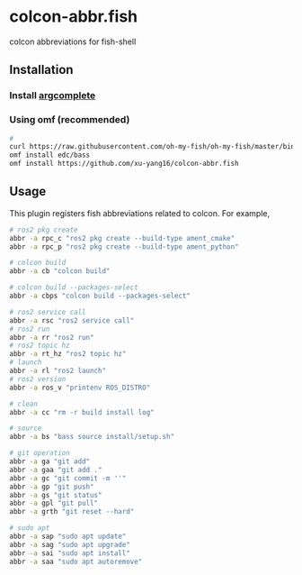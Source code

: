 # colcon-abbr.fish

colcon abbreviations for fish-shell

## Installation
### Install [argcomplete]((https://github.com/kislyuk/argcomplete))

### Using omf (recommended)

```sh
# 
curl https://raw.githubusercontent.com/oh-my-fish/oh-my-fish/master/bin/install | fish
omf install edc/bass
omf install https://github.com/xu-yang16/colcon-abbr.fish
```

## Usage

This plugin registers fish abbreviations related to colcon. For example,

```sh
# ros2 pkg create
abbr -a rpc_c "ros2 pkg create --build-type ament_cmake" 
abbr -a rpc_p "ros2 pkg create --build-type ament_python"

# colcon build
abbr -a cb "colcon build"

# colcon build --packages-select
abbr -a cbps "colcon build --packages-select"

# ros2 service call
abbr -a rsc "ros2 service call"
# ros2 run
abbr -a rr "ros2 run"
# ros2 topic hz
abbr -a rt_hz "ros2 topic hz"
# launch
abbr -a rl "ros2 launch"
# ros2 version
abbr -a ros_v "printenv ROS_DISTRO"

# clean
abbr -a cc "rm -r build install log"

# source
abbr -a bs "bass source install/setup.sh"

# git operation
abbr -a ga "git add"
abbr -a gaa "git add ."
abbr -a gc "git commit -m ''"
abbr -a gp "git push"
abbr -a gs "git status"
abbr -a gpl "git pull"
abbr -a grth "git reset --hard"

# sudo apt 
abbr -a sap "sudo apt update"
abbr -a sag "sudo apt upgrade"
abbr -a sai "sudo apt install"
abbr -a saa "sudo apt autoremove"
```
